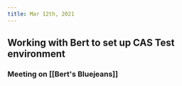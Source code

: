 ```yaml
---
title: Mar 12th, 2021
---
```


## Working with Bert to set up CAS Test environment
### Meeting on [[Bert's Bluejeans]]
